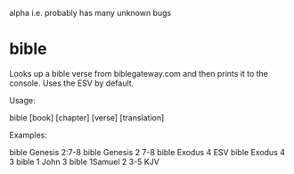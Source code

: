 alpha i.e. probably has many unknown bugs

# bible
Looks up a bible verse from biblegateway.com and then
prints it to the console. Uses the ESV by default.

Usage:

bible [book] [chapter] [verse] [translation]

Examples:

bible Genesis 2:7-8
bible Genesis 2 7-8
bible Exodus 4 ESV
bible Exodus 4 3
bible 1 John 3
bible 1Samuel 2 3-5 KJV
